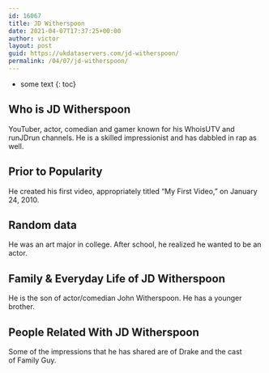```yaml
---
id: 16067
title: JD Witherspoon
date: 2021-04-07T17:37:25+00:00
author: victor
layout: post
guid: https://ukdataservers.com/jd-witherspoon/
permalink: /04/07/jd-witherspoon/
---
```


* some text
{: toc}


## Who is JD Witherspoon



YouTuber, actor, comedian and gamer known for his WhoisUTV and runJDrun channels. He is a skilled impressionist and has dabbled in rap as well.

                
                
                
## Prior to Popularity



He created his first video, appropriately titled &#8220;My First Video,&#8221; on January 24, 2010.

                
                
                
## Random data



He was an art major in college. After school, he realized he wanted to be an actor.

                
                
                
## Family & Everyday Life of JD Witherspoon



He is the son of actor/comedian John Witherspoon. He has a younger brother.

                
                
                
## People Related With JD Witherspoon



Some of the impressions that he has shared are of Drake and the cast of Family Guy.

                
              
            
          
          
          